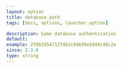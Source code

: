 ```yaml
---
layout: option
title: database_auth
tags: [docs, options, launcher_option]

description: Game database authentication
default:
example: 2f8b3d54712f4b1c94b99e5d44c48c2e
since: 2.3.9
type: string
---
```

